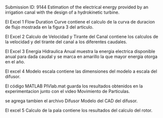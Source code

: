 Submission ID: 9144
Estimation of the electrical energy provided by an irrigation canal with the design of a hydrokinetic turbine.

El Excel 1 Flow Duration Curve contiene el calculo de la curva de duracion de flujo mostrada en la figura 3 del articulo.

El Excel 2 Calculo de Velocidad y Tirante del Canal contiene los calculos de la velocidad y del tirante del canal a los diferentes caudales.

El Excel 3 Energia Hidraulica Anual muestra la energia electrica disponible anual para dada caudal y se marca en amarillo la que mayor energia otorga en el año.


El excel 4 Modelo escala contiene las dimensiones del modelo a escala del difusor.

El código MATLAB PIVlab.mat guarda los resultados obtenidos en la experimentacion junto con el video Movimiento de Particulas.

se agrega tambien el archivo Difusor Modelo del CAD del difusor.

El excel 5 Calculo de la pala contiene los resultados del calculo del rotor.

